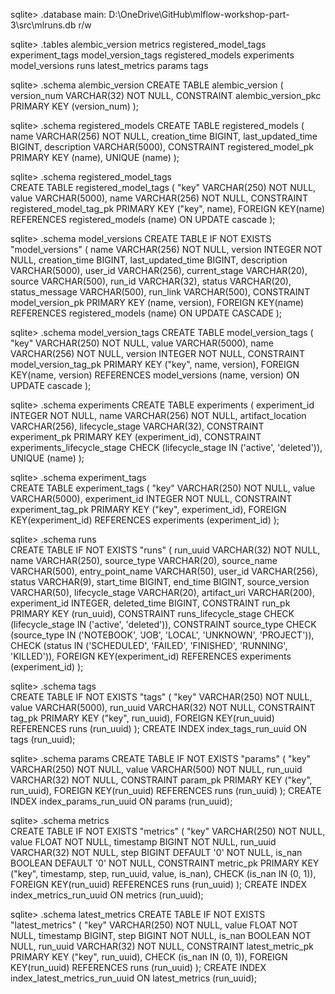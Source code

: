 
sqlite> .database
main: D:\OneDrive\GitHub\mlflow-workshop-part-3\src\mlruns.db r/w

sqlite> .tables
alembic_version        metrics                registered_model_tags
experiment_tags        model_version_tags     registered_models
experiments            model_versions         runs
latest_metrics         params                 tags

sqlite> .schema alembic_version
CREATE TABLE alembic_version (
        version_num VARCHAR(32) NOT NULL,
        CONSTRAINT alembic_version_pkc PRIMARY KEY (version_num)
);

sqlite> .schema registered_models
CREATE TABLE registered_models (
        name VARCHAR(256) NOT NULL,
        creation_time BIGINT,
        last_updated_time BIGINT,
        description VARCHAR(5000),
        CONSTRAINT registered_model_pk PRIMARY KEY (name),
        UNIQUE (name)
);

sqlite> .schema registered_model_tags  
CREATE TABLE registered_model_tags (
        "key" VARCHAR(250) NOT NULL,
        value VARCHAR(5000),
        name VARCHAR(256) NOT NULL,
        CONSTRAINT registered_model_tag_pk PRIMARY KEY ("key", name),
        FOREIGN KEY(name) REFERENCES registered_models (name) ON UPDATE cascade
);

sqlite> .schema model_versions
CREATE TABLE IF NOT EXISTS "model_versions" (
        name VARCHAR(256) NOT NULL,
        version INTEGER NOT NULL,
        creation_time BIGINT,
        last_updated_time BIGINT,
        description VARCHAR(5000),
        user_id VARCHAR(256),
        current_stage VARCHAR(20),
        source VARCHAR(500),
        run_id VARCHAR(32),
        status VARCHAR(20),
        status_message VARCHAR(500),
        run_link VARCHAR(500),
        CONSTRAINT model_version_pk PRIMARY KEY (name, version),
        FOREIGN KEY(name) REFERENCES registered_models (name) ON UPDATE CASCADE
);

sqlite> .schema model_version_tags
CREATE TABLE model_version_tags (
        "key" VARCHAR(250) NOT NULL,
        value VARCHAR(5000),
        name VARCHAR(256) NOT NULL,
        version INTEGER NOT NULL,
        CONSTRAINT model_version_tag_pk PRIMARY KEY ("key", name, version),
        FOREIGN KEY(name, version) REFERENCES model_versions (name, version) ON UPDATE cascade
);

sqlite> .schema experiments
CREATE TABLE experiments (
        experiment_id INTEGER NOT NULL,
        name VARCHAR(256) NOT NULL,
        artifact_location VARCHAR(256),
        lifecycle_stage VARCHAR(32),
        CONSTRAINT experiment_pk PRIMARY KEY (experiment_id),
        CONSTRAINT experiments_lifecycle_stage CHECK (lifecycle_stage IN ('active', 'deleted')),
        UNIQUE (name)
);

sqlite> .schema experiment_tags  
CREATE TABLE experiment_tags (
        "key" VARCHAR(250) NOT NULL,
        value VARCHAR(5000),
        experiment_id INTEGER NOT NULL,
        CONSTRAINT experiment_tag_pk PRIMARY KEY ("key", experiment_id),
        FOREIGN KEY(experiment_id) REFERENCES experiments (experiment_id)
);

sqlite> .schema runs         
CREATE TABLE IF NOT EXISTS "runs" (
        run_uuid VARCHAR(32) NOT NULL,
        name VARCHAR(250),
        source_type VARCHAR(20),
        source_name VARCHAR(500),
        entry_point_name VARCHAR(50),
        user_id VARCHAR(256),
        status VARCHAR(9),
        start_time BIGINT,
        end_time BIGINT,
        source_version VARCHAR(50),
        lifecycle_stage VARCHAR(20),
        artifact_uri VARCHAR(200),
        experiment_id INTEGER, deleted_time BIGINT,
        CONSTRAINT run_pk PRIMARY KEY (run_uuid),
        CONSTRAINT runs_lifecycle_stage CHECK (lifecycle_stage IN ('active', 'deleted')),
        CONSTRAINT source_type CHECK (source_type IN ('NOTEBOOK', 'JOB', 'LOCAL', 'UNKNOWN', 'PROJECT')),
        CHECK (status IN ('SCHEDULED', 'FAILED', 'FINISHED', 'RUNNING', 'KILLED')),
        FOREIGN KEY(experiment_id) REFERENCES experiments (experiment_id)
);

sqlite> .schema tags          
CREATE TABLE IF NOT EXISTS "tags" (
        "key" VARCHAR(250) NOT NULL,
        value VARCHAR(5000),
        run_uuid VARCHAR(32) NOT NULL,
        CONSTRAINT tag_pk PRIMARY KEY ("key", run_uuid),
        FOREIGN KEY(run_uuid) REFERENCES runs (run_uuid)
);
CREATE INDEX index_tags_run_uuid ON tags (run_uuid);

sqlite> .schema params
CREATE TABLE IF NOT EXISTS "params" (
        "key" VARCHAR(250) NOT NULL,
        value VARCHAR(500) NOT NULL,
        run_uuid VARCHAR(32) NOT NULL,
        CONSTRAINT param_pk PRIMARY KEY ("key", run_uuid),
        FOREIGN KEY(run_uuid) REFERENCES runs (run_uuid)
);
CREATE INDEX index_params_run_uuid ON params (run_uuid);

sqlite> .schema metrics    
CREATE TABLE IF NOT EXISTS "metrics" (
        "key" VARCHAR(250) NOT NULL,
        value FLOAT NOT NULL,
        timestamp BIGINT NOT NULL,
        run_uuid VARCHAR(32) NOT NULL,
        step BIGINT DEFAULT '0' NOT NULL,
        is_nan BOOLEAN DEFAULT '0' NOT NULL,
        CONSTRAINT metric_pk PRIMARY KEY ("key", timestamp, step, run_uuid, value, is_nan), 
        CHECK (is_nan IN (0, 1)),
        FOREIGN KEY(run_uuid) REFERENCES runs (run_uuid)
);
CREATE INDEX index_metrics_run_uuid ON metrics (run_uuid);

sqlite> .schema latest_metrics 
CREATE TABLE IF NOT EXISTS "latest_metrics" (
        "key" VARCHAR(250) NOT NULL,
        value FLOAT NOT NULL,
        timestamp BIGINT,
        step BIGINT NOT NULL,
        is_nan BOOLEAN NOT NULL,
        run_uuid VARCHAR(32) NOT NULL,
        CONSTRAINT latest_metric_pk PRIMARY KEY ("key", run_uuid),
        CHECK (is_nan IN (0, 1)),
        FOREIGN KEY(run_uuid) REFERENCES runs (run_uuid)
);
CREATE INDEX index_latest_metrics_run_uuid ON latest_metrics (run_uuid);

